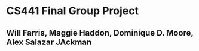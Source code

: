 # CS441 Final Group Project
## Will Farris, Maggie Haddon, Dominique D. Moore, Alex Salazar JAckman

